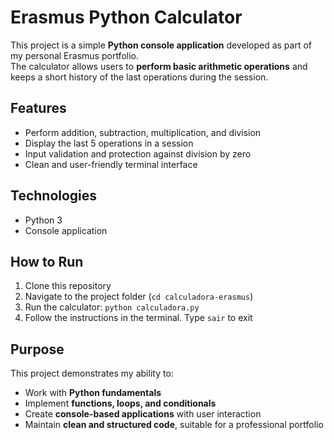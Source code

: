 # Erasmus Python Calculator

This project is a simple **Python console application** developed as part of my personal Erasmus portfolio.  
The calculator allows users to **perform basic arithmetic operations** and keeps a short history of the last operations during the session.

## Features
- Perform addition, subtraction, multiplication, and division  
- Display the last 5 operations in a session  
- Input validation and protection against division by zero  
- Clean and user-friendly terminal interface  

## Technologies
- Python 3  
- Console application  

## How to Run
1. Clone this repository  
2. Navigate to the project folder (`cd calculadora-erasmus`)  
3. Run the calculator: `python calculadora.py`  
4. Follow the instructions in the terminal. Type `sair` to exit  

## Purpose
This project demonstrates my ability to:
- Work with **Python fundamentals**  
- Implement **functions, loops, and conditionals**  
- Create **console-based applications** with user interaction  
- Maintain **clean and structured code**, suitable for a professional portfolio
